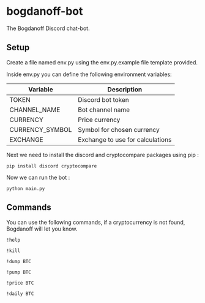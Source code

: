 # bogdanoff-bot
The Bogdanoff Discord chat-bot.

## Setup

Create a file named env.py using the env.py.example file template provided.

Inside env.py you can define the following environment variables:

| Variable        | Description                        | 
| --------------- | ---------------------------------- |
| TOKEN           | Discord bot token                  |
| CHANNEL_NAME    | Bot channel name                   |
| CURRENCY        | Price currency                     |
| CURRENCY_SYMBOL | Symbol for chosen currency         |
| EXCHANGE        | Exchange to use for calculations   |

Next we need to install the discord and cryptocompare packages using pip :
```
pip install discord cryptocompare
```

Now we can run the bot :
```
python main.py
```

## Commands

You can use the following commands, if a cryptocurrency is not found, Bogdanoff will let you know.

```
!help
```
```
!kill
```
```
!dump BTC
```
```
!pump BTC
```
```
!price BTC
```
```
!daily BTC
```

